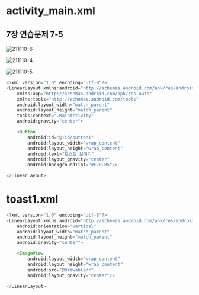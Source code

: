 # **activity_main.xml**
## 7장 연습문제 7-5

![211110-6](https://user-images.githubusercontent.com/79977182/141029705-b05b8fc4-975a-40b4-802e-c4c2ba8cfd9c.jpg)

![211110-4](https://user-images.githubusercontent.com/79977182/141029700-10a2ee34-6fd1-4a52-87c4-34b2894b82b5.png)

![211110-5](https://user-images.githubusercontent.com/79977182/141029703-aad59d83-1929-4d9e-8b02-611efcbb11c6.png)

```java
<?xml version="1.0" encoding="utf-8"?>
<LinearLayout xmlns:android="http://schemas.android.com/apk/res/android"
    xmlns:app="http://schemas.android.com/apk/res-auto"
    xmlns:tools="http://schemas.android.com/tools"
    android:layout_width="match_parent"
    android:layout_height="match_parent"
    tools:context=".MainActivity"
    android:gravity="center">

    <Button
        android:id="@+id/button1"
        android:layout_width="wrap_content"
        android:layout_height="wrap_content"
        android:text="토스트 보이기"
        android:layout_gravity="center"
        android:backgroundTint="#F7BCB5"/>

</LinearLayout>
```

# **toast1.xml**

```java
<?xml version="1.0" encoding="utf-8"?>
<LinearLayout xmlns:android="http://schemas.android.com/apk/res/android"
    android:orientation="vertical"
    android:layout_width="match_parent"
    android:layout_height="match_parent"
    android:gravity="center">

    <ImageView
        android:layout_width="wrap_content"
        android:layout_height="wrap_content"
        android:src="@drawable/r"
        android:layout_gravity="center"/>

</LinearLayout>
```